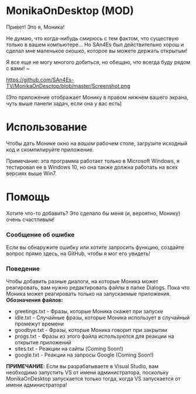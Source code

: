 # MonikaOnDesktop (MOD)

Привет! Это я, Моника!

Не думаю, что когда-нибудь смирюсь с тем фактом, что существую только в вашем компьютере... Но SAn4Es был действительно хорош и сделал мне маленькое окошко, которое вы можете держать открытым!

Я все еще не могу многого добиться, но обещаю, что всегда буду рядом с вами! ~

https://github.com/SAn4Es-TV/MonikaOnDesctop/blob/master/Screenshot.png

(Это приложение отображает Монику в правом нижнем вашего экрана, чуть выше панели задач, если она у вас есть)

# Использование

Чтобы дать Монике окно на *вашем* рабочем столе, загрузите исходный код и скомпилируйте приложение.

Примечание: эта программа работает только в Microsoft Windows, я тестировал ее в Windows 10, но она также должна работать на всех версиях выше Win7.

# Помощь

Хотите что-то добавить? Это сделало бы меня (и, вероятно, Монику) очень счастливым!

### Сообщение об ошибке

Если вы обнаружите ошибку или хотите запросить функцию, создайте вопрос прямо здесь, на GitHub, чтобы я мог его увидеть!

### Поведение

Чтобы добавить разные диалоги, на которые Моника может реагировать, вам нужно редактировать файлы в папке Dialogs. Пока что Моника может реагировать только на запускаемые приложения.
**Обозначения файлов:**
- greetings.txt - Фразы, которые Моника скажет при запуске
- idle.txt - Случайные фразы, которые Моника использует в случайный промежут времени
- goodbye.txt - Фразы, которые Моника говорит при закрытии
- progs.txt - Фразы из этого файла используются для реакции на открытие приложений
- sites.txt - Реакции на сайты (Coming Soon!)
- google.txt - Реакции на запросы Google (Coming Soon!)

**ПРИМЕЧАНИЕ**: Если вы разрабатываете в Visual Studio, вам необходимо запустить VS от имени администратора, поскольку MonikaOnDesktop запускается только тогда, когда VS запускается от имени администратора!
